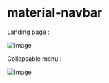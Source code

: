 # material-navbar

Landing page :

![image](https://user-images.githubusercontent.com/107784718/201296354-9b8e00c6-052c-48c0-ba93-a43ed8ff9a94.png)

Collapsable menu :

![image](https://user-images.githubusercontent.com/107784718/201296472-ebe569b6-618f-4bf6-af86-18c202c2cb90.png)

